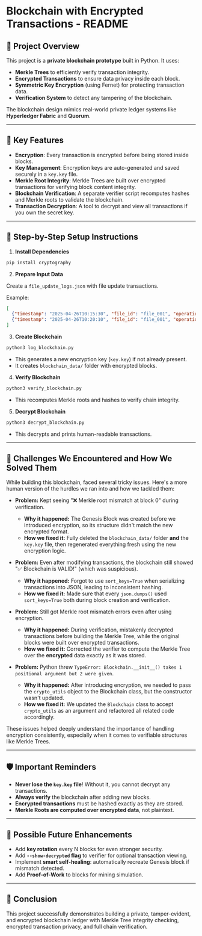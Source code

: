 # Blockchain with Encrypted Transactions - README

## 🌟 Project Overview

This project is a **private blockchain prototype** built in Python. It uses:
- **Merkle Trees** to efficiently verify transaction integrity.
- **Encrypted Transactions** to ensure data privacy inside each block.
- **Symmetric Key Encryption** (using Fernet) for protecting transaction data.
- **Verification System** to detect any tampering of the blockchain.

The blockchain design mimics real-world private ledger systems like **Hyperledger Fabric** and **Quorum**.

---

## 🔎 Key Features

- **Encryption**: Every transaction is encrypted before being stored inside blocks.
- **Key Management**: Encryption keys are auto-generated and saved securely in a `key.key` file.
- **Merkle Root Integrity**: Merkle Trees are built over encrypted transactions for verifying block content integrity.
- **Blockchain Verification**: A separate verifier script recomputes hashes and Merkle roots to validate the blockchain.
- **Transaction Decryption**: A tool to decrypt and view all transactions if you own the secret key.

---

## 📅 Step-by-Step Setup Instructions

1. **Install Dependencies**

```bash
pip install cryptography
```

2. **Prepare Input Data**

Create a `file_update_logs.json` with file update transactions.

Example:
```json
[
  {"timestamp": "2025-04-26T10:15:30", "file_id": "file_001", "operation": "create", "user": "Alice"},
  {"timestamp": "2025-04-26T10:20:10", "file_id": "file_001", "operation": "update", "user": "Bob"}
]
```

3. **Create Blockchain**

```bash
python3 log_blockchain.py
```
- This generates a new encryption key (`key.key`) if not already present.
- It creates `blockchain_data/` folder with encrypted blocks.

4. **Verify Blockchain**

```bash
python3 verify_blockchain.py
```
- This recomputes Merkle roots and hashes to verify chain integrity.

5. **Decrypt Blockchain**

```bash
python3 decrypt_blockchain.py
```
- This decrypts and prints human-readable transactions.

---

## 🚨 Challenges We Encountered and How We Solved Them

While building this blockchain, faced several tricky issues. Here's a more human version of the hurdles we ran into and how we tackled them:

- **Problem:** Kept seeing "❌ Merkle root mismatch at block 0" during verification.
  - **Why it happened:** The Genesis Block was created before we introduced encryption, so its structure didn't match the new encrypted format.
  - **How we fixed it:** Fully deleted the `blockchain_data/` folder **and** the `key.key` file, then regenerated everything fresh using the new encryption logic.

- **Problem:** Even after modifying transactions, the blockchain still showed "✅ Blockchain is VALID!" (which was suspicious).
  - **Why it happened:** Forgot to use `sort_keys=True` when serializing transactions into JSON, leading to inconsistent hashing.
  - **How we fixed it:** Made sure that every `json.dumps()` used `sort_keys=True` both during block creation and verification.

- **Problem:** Still got Merkle root mismatch errors even after using encryption.
  - **Why it happened:** During verification, mistakenly decrypted transactions before building the Merkle Tree, while the original blocks were built over encrypted transactions.
  - **How we fixed it:** Corrected the verifier to compute the Merkle Tree over the **encrypted** data exactly as it was stored.

- **Problem:** Python threw `TypeError: Blockchain.__init__() takes 1 positional argument but 2 were given`.
  - **Why it happened:** After introducing encryption, we needed to pass the `crypto_utils` object to the Blockchain class, but the constructor wasn't updated.
  - **How we fixed it:** We updated the `Blockchain` class to accept `crypto_utils` as an argument and refactored all related code accordingly.

These issues helped deeply understand the importance of handling encryption consistently, especially when it comes to verifiable structures like Merkle Trees.

---

## 🛡️ Important Reminders

- **Never lose the `key.key` file**! Without it, you cannot decrypt any transactions.
- **Always verify** the blockchain after adding new blocks.
- **Encrypted transactions** must be hashed exactly as they are stored.
- **Merkle Roots are computed over encrypted data**, not plaintext.

---

## 🚀 Possible Future Enhancements

- Add **key rotation** every N blocks for even stronger security.
- Add **`--show-decrypted` flag** to verifier for optional transaction viewing.
- Implement **smart self-healing**: automatically recreate Genesis block if mismatch detected.
- Add **Proof-of-Work** to blocks for mining simulation.

---

## 🌟 Conclusion

This project successfully demonstrates building a private, tamper-evident, and encrypted blockchain ledger with Merkle Tree integrity checking, encrypted transaction privacy, and full chain verification.



